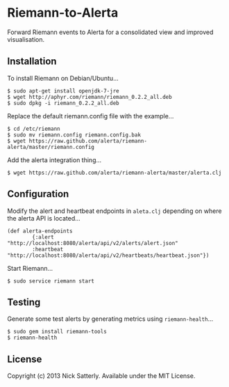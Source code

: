 Riemann-to-Alerta
=================

Forward Riemann events to Alerta for a consolidated view and improved visualisation.

Installation
------------

To install Riemann on Debian/Ubuntu...

    $ sudo apt-get install openjdk-7-jre
    $ wget http://aphyr.com/riemann/riemann_0.2.2_all.deb
    $ sudo dpkg -i riemann_0.2.2_all.deb

Replace the default riemann.config file with the example...

    $ cd /etc/riemann
    $ sudo mv riemann.config riemann.config.bak
    $ wget https://raw.github.com/alerta/riemann-alerta/master/riemann.config

Add the alerta integration thing...

    $ wget https://raw.github.com/alerta/riemann-alerta/master/alerta.clj

Configuration
-------------

Modify the alert and heartbeat endpoints in `aleta.clj` depending on where the alerta API is located...

```
(def alerta-endpoints
        {:alert "http://localhost:8080/alerta/api/v2/alerts/alert.json"
        :heartbeat "http://localhost:8080/alerta/api/v2/heartbeats/heartbeat.json"})
```

Start Riemann...
    
    $ sudo service riemann start


Testing
-------

Generate some test alerts by generating metrics using `riemann-health`...

    $ sudo gem install riemann-tools
    $ riemann-health

License
-------

Copyright (c) 2013 Nick Satterly. Available under the MIT License.
